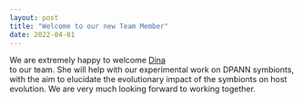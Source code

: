 ```yaml
---
layout: post
title: "Welcome to our new Team Member"
date: 2022-04-01
---
```


We are extremely happy to welcome <a href="https://www.nioz.nl/en/about/organisation/staff/dina-castillo-boukhchtaber">Dina</a><br/> to our team. She will help with our experimental work on DPANN symbionts, with the aim to elucidate the evolutionary impact of the symbionts on host evolution. We are very much looking forward to working together. <br/>

